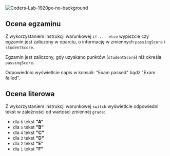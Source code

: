 ![Coders-Lab-1920px-no-background](https://user-images.githubusercontent.com/152855/73064373-5ed69780-3ea1-11ea-8a71-3d370a5e7dd8.png)



## Ocena egzaminu

Z wykorzystaniem instrukcji warunkowej `if ... else` wypiszcie czy egzamin jest zaliczony w oparciu, o informację w zmiennych `passingScore` i `studentScore`.

Egzamin jest zaliczony, gdy uzyskano punktów (`studentScore`) niż określa `passingScore`.

Odpowiednio wyświetlcie napis w konsoli: "Exam passed" bądź "Exam failed".



## Ocena literowa

Z wykorzystaniem instrukcji warunkowej `switch` wyświetlcie odpowiedni tekst w zależności od wartości zmiennej `grade`:

- dla `6` tekst **"A"**
- dla `5` tekst **"B"**
- dla `4` tekst **"C"**
- dla `3` tekst **"D"**
- dla `2` tekst **"E"**
- dla `1` tekst **"F"**

